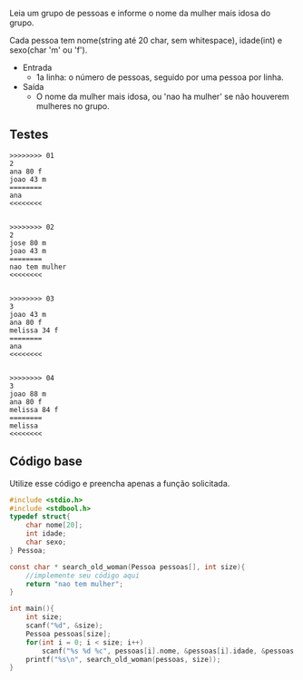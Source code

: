 Leia um grupo de pessoas e informe o nome da mulher mais idosa do grupo.

Cada pessoa tem nome(string até 20 char, sem whitespace), idade(int) e sexo(char 'm' ou 'f').

- Entrada
    - 1a linha: o número de pessoas, seguido por uma pessoa por linha.
- Saída
    - O nome da mulher mais idosa, ou 'nao ha mulher' se não houverem mulheres no grupo.

## Testes

```
>>>>>>>> 01
2
ana 80 f
joao 43 m
========
ana
<<<<<<<<


>>>>>>>> 02
2
jose 80 m
joao 43 m
========
nao tem mulher
<<<<<<<<


>>>>>>>> 03
3
joao 43 m
ana 80 f
melissa 34 f
========
ana
<<<<<<<<


>>>>>>>> 04
3
joao 88 m
ana 80 f
melissa 84 f
========
melissa
<<<<<<<<

```

## Código base

Utilize esse código e preencha apenas a função solicitada.

```c
#include <stdio.h>
#include <stdbool.h>
typedef struct{
    char nome[20];
    int idade;
    char sexo;
} Pessoa;

const char * search_old_woman(Pessoa pessoas[], int size){
    //implemente seu código aqui
    return "nao tem mulher";
}

int main(){
    int size;
    scanf("%d", &size);
    Pessoa pessoas[size];
    for(int i = 0; i < size; i++)
        scanf("%s %d %c", pessoas[i].nome, &pessoas[i].idade, &pessoas[i].sexo);
    printf("%s\n", search_old_woman(pessoas, size));
}
```


<!---

>>>>>>>> 05
3
joao 88 m
ferrim 80 m
melios 84 m
========
nao tem mulher
<<<<<<<<


>>>>>>>> 06
7
maria 11 f
joao 43 m
francisco 12 m
meire 71 f
sergio 14 m
strange 81 m
mogli 45 m
========
meire
<<<<<<<<


>>>>>>>> 07
6
maria 11 f
joao 43 m
francisco 12 m
meire 71 f
strange 81 m
sergio 101 m
========
meire
<<<<<<<<


>>>>>>>> 08
5
maria 99 f
strange 81 m
joao 43 m
meire 71 f
sergio 14 m
========
maria
<<<<<<<<


>>>>>>>> 09
7
mario 80 m
joao 43 m
francisco 12 m
meire 73 f
sergio 72 f
strange 81 m
mogli 45 m
========
meire
<<<<<<<<

--->

